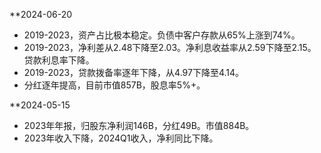 **2024-06-20
* 2019-2023，资产占比极本稳定。负债中客户存款从65%上涨到74%。
* 2019-2023，净利差从2.48下降至2.03。净利息收益率从2.59下降至2.15。贷款利息率下降。
* 2019-2023，贷款拨备率逐年下降，从4.97下降至4.14。
* 分红逐年提高，目前市值857B，股息率5%+。

**2024-05-15
* 2023年年报，归股东净利润146B，分红49B。市值884B。
* 2023年收入下降，2024Q1收入，净利同比下降。
